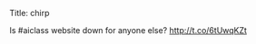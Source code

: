 Title: chirp

Is #aiclass website down for anyone else? <a href="http://t.co/6tUwqKZt">http://t.co/6tUwqKZt</a>
